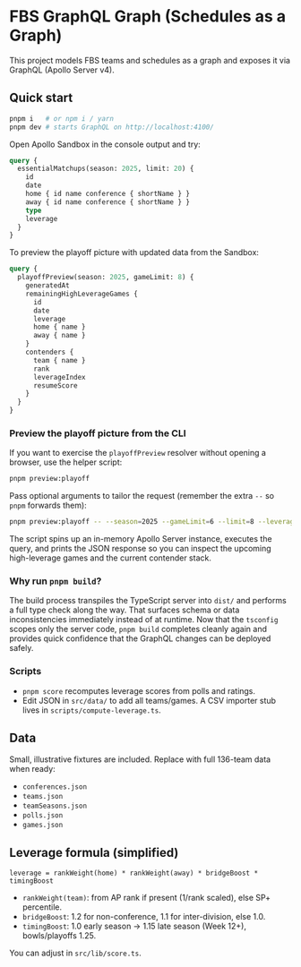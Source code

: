 # FBS GraphQL Graph (Schedules as a Graph)

This project models FBS teams and schedules as a graph and exposes it via GraphQL (Apollo Server v4).

## Quick start

```bash
pnpm i   # or npm i / yarn
pnpm dev # starts GraphQL on http://localhost:4100/
```

Open Apollo Sandbox in the console output and try:

```graphql
query {
  essentialMatchups(season: 2025, limit: 20) {
    id
    date
    home { id name conference { shortName } }
    away { id name conference { shortName } }
    type
    leverage
  }
}
```

To preview the playoff picture with updated data from the Sandbox:

```graphql
query {
  playoffPreview(season: 2025, gameLimit: 8) {
    generatedAt
    remainingHighLeverageGames {
      id
      date
      leverage
      home { name }
      away { name }
    }
    contenders {
      team { name }
      rank
      leverageIndex
      resumeScore
    }
  }
}
```

### Preview the playoff picture from the CLI

If you want to exercise the `playoffPreview` resolver without opening a browser, use the helper script:

```bash
pnpm preview:playoff
```

Pass optional arguments to tailor the request (remember the extra `--` so `pnpm` forwards them):

```bash
pnpm preview:playoff -- --season=2025 --gameLimit=6 --limit=8 --leverageThreshold=0.8
```

The script spins up an in-memory Apollo Server instance, executes the query, and prints the JSON response so you can inspect the upcoming high-leverage games and the current contender stack.

### Why run `pnpm build`?

The build process transpiles the TypeScript server into `dist/` and performs a full type check along the way. That surfaces schema or data inconsistencies immediately instead of at runtime. Now that the `tsconfig` scopes only the server code, `pnpm build` completes cleanly again and provides quick confidence that the GraphQL changes can be deployed safely.

### Scripts
- `pnpm score` recomputes leverage scores from polls and ratings.
- Edit JSON in `src/data/` to add all teams/games. A CSV importer stub lives in `scripts/compute-leverage.ts`.

## Data
Small, illustrative fixtures are included. Replace with full 136-team data when ready:
- `conferences.json`
- `teams.json`
- `teamSeasons.json`
- `polls.json`
- `games.json`

## Leverage formula (simplified)
```
leverage = rankWeight(home) * rankWeight(away) * bridgeBoost * timingBoost
```
- `rankWeight(team)`: from AP rank if present (1/rank scaled), else SP+ percentile.
- `bridgeBoost`: 1.2 for non-conference, 1.1 for inter-division, else 1.0.
- `timingBoost`: 1.0 early season → 1.15 late season (Week 12+), bowls/playoffs 1.25.

You can adjust in `src/lib/score.ts`.
